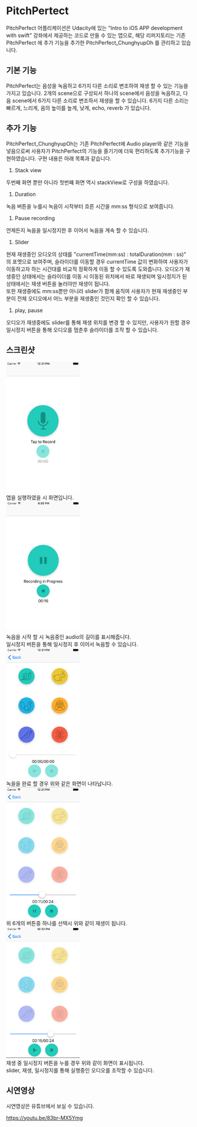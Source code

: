 # PitchPertect
PitchPerfect 어플리케이션은 Udacity에 있는 "Intro to iOS APP development with swift" 강좌에서 제공하는 코드로 만들 수 있는 앱으로, 해당 리퍼지토리는 기존 PitchPerfect 에 추가 기능을 추가한 PitchPerfect_ChunghyupOh 를 관리하고 있습니다.

## 기본 기능
PitchPerfect는 음성을 녹음하고 6가지 다른 소리로 변조하여 재생 할 수 있는 기능을 가지고 있습니다.
2개의 scene으로 구성되서 하나의 scene에서 음성을 녹음하고, 다음 scene에서 6가지 다른 소리로 변조하서 재생을 할 수 있습니다.
6가지 다른 소리는 빠르게, 느리게, 음의 높이를 높게, 낮게, echo, reverb 가 있습니다.

## 추가 기능
PitchPerfect_ChunghyupOh는 기존 PitchPerfect에 Audio player와 같은 기능을 넣음으로써 사용자가 PitchPerfect의 기능을 즐기기에 더욱 편리하도록 추가기능을 구현하였습니다. 구현 내용은 아래 목록과 같습니다.
1. Stack view

  두번째 화면 뿐만 아니라 첫번쨰 화면 역시 stackView로 구성을 하였습니다.

1. Duration

  녹음 버튼을 누를시 녹음이 시작부터 흐른 시간을 mm:ss 형식으로 보여줍니다.

1. Pause recording

  언제든지 녹음을 일시정지한 후 이어서 녹음을 계속 할 수 있습니다.

1. Slider

  현재 재생중인 오디오의 상태를 "currentTime(mm:ss) : totalDuration(mm : ss)" 의 포멧으로 보여주며, 슬라이더를 이동할 경우 currentTime 값이 변화하여 사용자가 이동하고자 하는 시간대를 비교적 정확하게 이동 할 수 있도록 도와줍니다. 오디오가 재생중인 상태에서는 슬라이더를 이동 시 이동된 위치에서 바로 재생되며 일시정지가 된 상태에서는 재생 버튼을 눌러야만 재생이 됩니다.</br>
  또한 재생중에도 mm:ss뿐만 아니라 slider가 함께 움직여 사용자가 현재 재생중인 부분이 전체 오디오에서 어느 부분을 재생중인 것인지 확인 할 수 있습니다.

1. play, pause

  오디오가 재생중에도 slider를 통해 재생 위치를 변경 할 수 있지만, 사용자가 원할 경우 일시정지 버튼을 통해 오디오를 멈춘후 슬라이더를 조작 할 수 있습니다.

## 스크린샷
<img src="/image/image1.png" width="200"/></br>
앱을 실행하였을 시 화면입니다. </br>
<img src="/image/image2.png" width="200"/></br>
녹음을 시작 할 시 녹음중인 audio의 길이를 표시해줍니다.</br>
일시정지 버튼을 통해 일시정지 후 이어서 녹음할 수 있습니다. </br>
<img src="/image/image3.png" width="200"/></br>
녹을을 완료 할 경우 위와 같은 화면이 나타납니다. </br>
<img src="/image/image4.png" width="200"/></br>
위 6개의 버튼중 하나를 선택시 위와 같이 재생이 됩니다. </br>
<img src="/image/image5.png" width="200"/></br>
재생 중 일시정지 버튼을 누를 경우 위와 같이 화면이 표시됩니다.</br>
slider, 재생, 일시정지를 통해 실행중인 오디오를 조작할 수 있습니다.</br>

## 시연영상

시연영상은 유튜브에서 보실 수 있습니다.

https://youtu.be/83br-MX5Ymg
